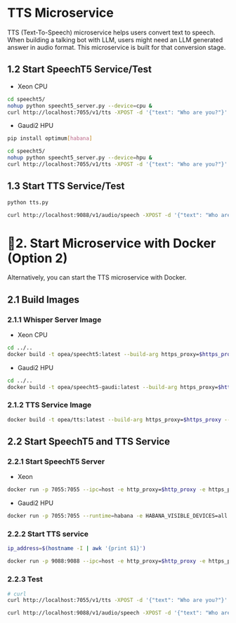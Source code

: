 # TTS Microservice

TTS (Text-To-Speech) microservice helps users convert text to speech. When building a talking bot with LLM, users might need an LLM generated answer in audio format. This microservice is built for that conversion stage.

## 1.2 Start SpeechT5 Service/Test

- Xeon CPU

```bash
cd speecht5/
nohup python speecht5_server.py --device=cpu &
curl http://localhost:7055/v1/tts -XPOST -d '{"text": "Who are you?"}' -H 'Content-Type: application/json'
```

- Gaudi2 HPU

```bash
pip install optimum[habana]

cd speecht5/
nohup python speecht5_server.py --device=hpu &
curl http://localhost:7055/v1/tts -XPOST -d '{"text": "Who are you?"}' -H 'Content-Type: application/json'
```

## 1.3 Start TTS Service/Test

```bash
python tts.py

curl http://localhost:9088/v1/audio/speech -XPOST -d '{"text": "Who are you?"}' -H 'Content-Type: application/json'
```

# 🚀2. Start Microservice with Docker (Option 2)

Alternatively, you can start the TTS microservice with Docker.

## 2.1 Build Images

### 2.1.1 Whisper Server Image

- Xeon CPU

```bash
cd ../..
docker build -t opea/speecht5:latest --build-arg https_proxy=$https_proxy --build-arg http_proxy=$http_proxy -f comps/tts/speecht5/Dockerfile .
```

- Gaudi2 HPU

```bash
cd ../..
docker build -t opea/speecht5-gaudi:latest --build-arg https_proxy=$https_proxy --build-arg http_proxy=$http_proxy -f comps/tts/speecht5/Dockerfile_hpu .
```

### 2.1.2 TTS Service Image

```bash
docker build -t opea/tts:latest --build-arg https_proxy=$https_proxy --build-arg http_proxy=$http_proxy -f comps/tts/Dockerfile .
```

## 2.2 Start SpeechT5 and TTS Service

### 2.2.1 Start SpeechT5 Server

- Xeon

```bash
docker run -p 7055:7055 --ipc=host -e http_proxy=$http_proxy -e https_proxy=$https_proxy opea/speecht5:latest
```

- Gaudi2 HPU

```bash
docker run -p 7055:7055 --runtime=habana -e HABANA_VISIBLE_DEVICES=all -e OMPI_MCA_btl_vader_single_copy_mechanism=none --cap-add=sys_nice --ipc=host -e http_proxy=$http_proxy -e https_proxy=$https_proxy opea/speecht5-gaudi:latest
```

### 2.2.2 Start TTS service

```bash
ip_address=$(hostname -I | awk '{print $1}')

docker run -p 9088:9088 --ipc=host -e http_proxy=$http_proxy -e https_proxy=$https_proxy -e TTS_ENDPOINT=http://$ip_address:7055 opea/tts:latest
```

### 2.2.3 Test

```bash
# curl
curl http://localhost:7055/v1/tts -XPOST -d '{"text": "Who are you?"}' -H 'Content-Type: application/json'

curl http://localhost:9088/v1/audio/speech -XPOST -d '{"text": "Who are you?"}' -H 'Content-Type: application/json'
```
